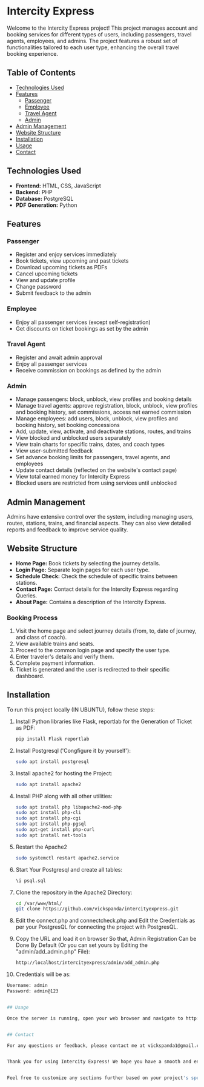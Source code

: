 # Intercity Express

Welcome to the Intercity Express project! This project manages account and booking services for different types of users, including passengers, travel agents, employees, and admins. The project features a robust set of functionalities tailored to each user type, enhancing the overall travel booking experience.

## Table of Contents

- [Technologies Used](#technologies-used)
- [Features](#features)
  - [Passenger](#passenger)
  - [Employee](#employee)
  - [Travel Agent](#travel-agent)
  - [Admin](#admin)
- [Admin Management](#admin-management)
- [Website Structure](#website-structure)
- [Installation](#installation)
- [Usage](#usage)
- [Contact](#contact)

## Technologies Used

- **Frontend:** HTML, CSS, JavaScript
- **Backend:** PHP
- **Database:** PostgreSQL
- **PDF Generation:** Python

## Features

### Passenger

- Register and enjoy services immediately
- Book tickets, view upcoming and past tickets
- Download upcoming tickets as PDFs
- Cancel upcoming tickets
- View and update profile
- Change password
- Submit feedback to the admin

### Employee

- Enjoy all passenger services (except self-registration)
- Get discounts on ticket bookings as set by the admin

### Travel Agent

- Register and await admin approval
- Enjoy all passenger services
- Receive commission on bookings as defined by the admin

### Admin

- Manage passengers: block, unblock, view profiles and booking details
- Manage travel agents: approve registration, block, unblock, view profiles and booking history, set commissions, access net earned commission
- Manage employees: add users, block, unblock, view profiles and booking history, set booking concessions
- Add, update, view, activate, and deactivate stations, routes, and trains
- View blocked and unblocked users separately
- View train charts for specific trains, dates, and coach types
- View user-submitted feedback
- Set advance booking limits for passengers, travel agents, and employees
- Update contact details (reflected on the website's contact page)
- View total earned money for Intercity Express
- Blocked users are restricted from using services until unblocked

## Admin Management

Admins have extensive control over the system, including managing users, routes, stations, trains, and financial aspects. They can also view detailed reports and feedback to improve service quality.

## Website Structure

- **Home Page:** Book tickets by selecting the journey details.
- **Login Page:** Separate login pages for each user type.
- **Schedule Check:** Check the schedule of specific trains between stations.
- **Contact Page:** Contact details for the Intercity Express regarding Queries.
- **About Page:** Contains a description of the Intercity Express.

### Booking Process

1. Visit the home page and select journey details (from, to, date of journey, and class of coach).
2. View available trains and seats.
3. Proceed to the common login page and specify the user type.
4. Enter traveler's details and verify them.
5. Complete payment information.
6. Ticket is generated and the user is redirected to their specific dashboard.

## Installation

To run this project locally (IN UBUNTU), follow these steps:

1. Install Python libraries like Flask, reportlab for the Generation of Ticket as PDF:
   ```bash
   pip install Flask reportlab

2. Install Postgresql ('Congfigure it by yourself'):
   ```bash
   sudo apt install postgresql

3. Install apache2 for hosting the Project:
   ```bash
   sudo apt install apache2

4. Install PHP along with all other utilities:
   ```bash
   sudo apt install php libapache2-mod-php
   sudo apt install php-cli
   sudo apt install php-cgi
   sudo apt install php-pgsql
   sudo apt-get install php-curl
   sudo apt install net-tools

5. Restart the Apache2
   ```bash
   sudo systemctl restart apache2.service 

6. Start Your Postgresql and create all tables:
   ```bash
   \i psql.sql

7. Clone the repository in the Apache2 Directory:
   ```bash
   cd /var/www/html/
   git clone https://github.com/vickspanda/intercityexpress.git

8. Edit the connect.php and connectcheck.php and Edit the Credentials as per your PostgresQL for connecting the project with PostgresQL.

9. Copy the URL and load it on browser So that, Admin Registration Can be Done By Default (Or you can set yours by Editing the "admin/add_admin.php" File):
   ```bash
   http://localhost/intercityexpress/admin/add_admin.php

10. Credentials will be as:
   ```bash
   Username: admin
   Password: admin@123


## Usage

Once the server is running, open your web browser and navigate to http://localhost/intercityexpress. From here, you can register as a passenger, travel agent, or login as an admin or employee. Follow the on-screen instructions to explore the features.


## Contact

For any questions or feedback, please contact me at vickspanda1@gmail.com.


Thank you for using Intercity Express! We hope you have a smooth and enjoyable travel booking experience.


Feel free to customize any sections further based on your project's specific details and requirements. This README.md should provide a comprehensive overview of your project, making it easier for users and contributors to understand and use.
